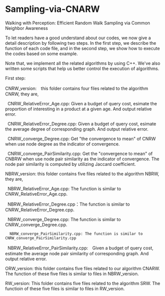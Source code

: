 # Sampling-via-CNARW
Walking with Perception: Efficient Random Walk Sampling via Common Neighbor Awareness

To let readers have a good understand about our codes, we now give a detail description by following two steps. In the first step, we describe the function of each code file, and in the second step, we show how to execute the codes based on some example.

Note that, we implement all the related algorithms by using C++. We've also written some scripts that help us better control the execution of algorithms.

First step:

CNRW_version:　this folder contains four files related to the algorithm CNRW, they are,
    
     CNRW_RelativeError_Age.cpp: Given a budget of query cost, esimate the proportion of interesting in a product at a given age. And output relative error.
       
     CNRW_RelativeError_Degree.cpp: Given a budget of query cost, esimate the average degree of corresponding graph. And output relative error.
       
     CNRW_converge_Degree.cpp: Get "the convergence to mean" of CNRW when use node degree as the indicator of convergence.
       
     CNRW_converge_PairSimilarity.cpp: Get the "convergence to mean" of CNBRW when use node pair similarity as the indicator of convergence. The node pair similarity is computed by utilizing Jaccard coefficient.
   
NBRW_version: this folder contains five files related to the algorithm NBRW, they are,
        
     NBRW_RelativeError_Age.cpp: The function is similar to CNRW_RelativeError_Age.cpp.
        
     NBRW_RelativeError_Degree.cpp：The function is similar to CNRW_RelativeError_Degree.cpp.
   
     NBRW_converge_Degree.cpp: The function is similar to CNRW_converge_Degree.cpp.
   
      NBRW_converge_PairSimilarity.cpp: The function is similar to CNRW_converge_PairSimilarity.cpp
        
     NBRW_RelativeError_PairSimilarity.cpp:　Given a budget of query cost, estimate the average node pair similarity of corresponding graph. And output relative error.
   
 ORW_version: this folder contains five files related to our algorithm CNARW. The function of these five files is similar to files in NBRW_version.

 RW_version: This folder contains five files related to the algorithm SRW. The functioin of these five files is similar to files in RW_version.
       
